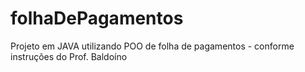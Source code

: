 # folhaDePagamentos

Projeto em JAVA utilizando POO de folha de pagamentos - conforme instruções do Prof. Baldoíno 
